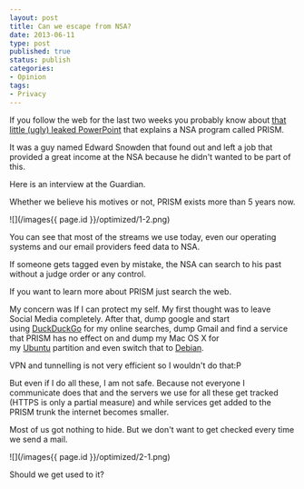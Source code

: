 ```yaml
---
layout: post
title: Can we escape from NSA?
date: 2013-06-11
type: post
published: true
status: publish
categories:
- Opinion
tags:
- Privacy
---
```


If you follow the web for the last two weeks you probably know about [that little (ugly) leaked PowerPoint](http://www.guardian.co.uk/world/2013/jun/06/us-tech-giants-nsa-data) that explains a NSA program called PRISM.

It was a guy named Edward Snowden that found out and left a job that provided a great income at the NSA because he didn't wanted to be part of this.

Here is an interview at the Guardian.

Whether we believe his motives or not, PRISM exists more than 5 years now.

![](/images{{ page.id }}/optimized/1-2.png)

You can see that most of the streams we use today, even our operating systems and our email providers feed data to NSA.

If someone gets tagged even by mistake, the NSA can search to his past without a judge order or any control.

If you want to learn more about PRISM just search the web.

My concern was If I can protect my self. My first thought was to leave Social Media completely. After that, dump google and start using [DuckDuckGo](https://duckduckgo.com/) for my online searches, dump Gmail and find a service that PRISM has no effect on and dump my Mac OS X for my [Ubuntu](http://ubuntu.com/) partition and even switch that to [Debian](http://www.debian.org/).

VPN and tunnelling is not very efficient so I wouldn't do that:P

But even if I do all these, I am not safe. Because not everyone I communicate does that and the servers we use for all these get tracked (HTTPS is only a partial measure) and while services get added to the PRISM trunk the internet becomes smaller.

Most of us got nothing to hide. But we don't want to get checked every time we send a mail.

![](/images{{ page.id }}/optimized/2-1.png)

Should we get used to it?
